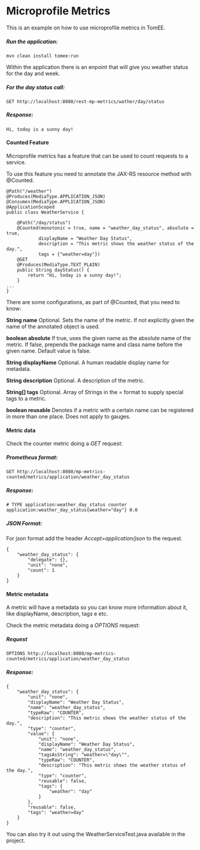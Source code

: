 # Microprofile Metrics
This is an example on how to use microprofile metrics in TomEE.

##### Run the application:

    mvn clean install tomee:run 

Within the application there is an enpoint that will give you weather status for the day and week.

##### For the day status call:

    GET http://localhost:8080/rest-mp-metrics/wather/day/status
    
##### Response:

    Hi, today is a sunny day!
    

#### Counted Feature
Microprofile metrics has a feature that can be used to count requests to a service.

To use this feature you need to annotate the JAX-RS resource method with @Counted.

    @Path("/weather")
    @Produces(MediaType.APPLICATION_JSON)
    @Consumes(MediaType.APPLICATION_JSON)
    @ApplicationScoped
    public class WeatherService {

        @Path("/day/status")
        @Counted(monotonic = true, name = "weather_day_status", absolute = true,
                displayName = "Weather Day Status",
                description = "This metric shows the weather status of the day.",
                tags = {"weather=day"})
        @GET
        @Produces(MediaType.TEXT_PLAIN)
        public String dayStatus() {
            return "Hi, today is a sunny day!";
        }
    ...
    }

There are some configurations, as part of @Counted, that you need to know:

**String name**
Optional. Sets the name of the metric. If not explicitly given the name of the annotated object is used.

**boolean absolute**
If true, uses the given name as the absolute name of the metric. If false, prepends the package name and class name before the given name. Default value is false.

**String displayName**
Optional. A human readable display name for metadata.

**String description**
Optional. A description of the metric.

**String[] tags**
Optional. Array of Strings in the <key>=<value> format to supply special tags to a metric.

**boolean reusable**
Denotes if a metric with a certain name can be registered in more than one place. Does not apply to gauges.

#### Metric data

Check the counter metric doing a _GET_ request:

##### Prometheus format:

    GET http://localhost:8080/mp-metrics-counted/metrics/application/weather_day_status
    
##### Response:
     
    # TYPE application:weather_day_status counter
    application:weather_day_status{weather="day"} 0.0
    
  
##### JSON Format:

For json format add the header _Accept=application/json_ to the request. 
  
    {
        "weather_day_status": {
            "delegate": {},
            "unit": "none",
            "count": 1
        }
    }
   
#### Metric metadata
A metric will have a metadata so you can know more information about it, like displayName, description, tags e etc.

Check the metric metadata doing a _OPTIONS_ request:

##### Request

    OPTIONS http://localhost:8080/mp-metrics-counted/metrics/application/weather_day_status

##### Response:

    {
        "weather_day_status": {
            "unit": "none",
            "displayName": "Weather Day Status",
            "name": "weather_day_status",
            "typeRaw": "COUNTER",
            "description": "This metric shows the weather status of the day.",
            "type": "counter",
            "value": {
                "unit": "none",
                "displayName": "Weather Day Status",
                "name": "weather_day_status",
                "tagsAsString": "weather=\"day\"",
                "typeRaw": "COUNTER",
                "description": "This metric shows the weather status of the day.",
                "type": "counter",
                "reusable": false,
                "tags": {
                    "weather": "day"
                }
            },
            "reusable": false,
            "tags": "weather=day"
        }
    }

You can also try it out using the WeatherServiceTest.java available in the project.


